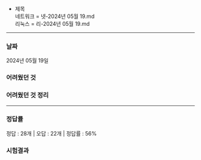 - 제목  
네트워크 = 넷-2024년 05월 19.md  
리눅스 = 리-2024년 05월 19.md  

*** 

<h3>날짜</h3>
2024년 05월 19일  

<h3>어려웠던 것</h3>

<h3>어려웠던 것 정리</h3>

***

<h3>정답률</h3>
정답 : 28개 | 오답 : 22개 | 정답률 : 56%

<h3>시험결과</h3>
